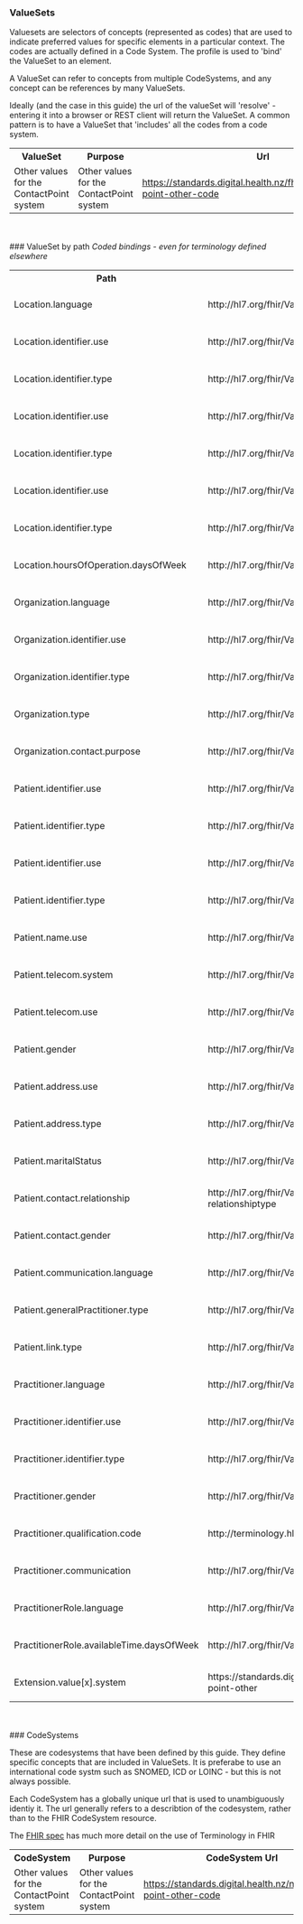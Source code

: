 ### ValueSets

<div>
Valuesets are selectors of concepts (represented as codes) that are used to indicate preferred values for specific elements in a particular context. The codes are actually defined in a Code System. The profile is used to 'bind' the ValueSet to an element.

A ValueSet can refer to concepts from multiple CodeSystems, and any concept can be references by many ValueSets. 

Ideally (and the case in this guide) the url of the valueSet will 'resolve' - entering it into a browser or REST client will return the ValueSet. 
A common pattern is to have a ValueSet that 'includes' all the codes from a code system.
</div>

<table class='table table-bordered table-condensed'>
<tr><th>ValueSet</th><th>Purpose</th><th>Url</th><th>CodeSystem Urls</th></tr>
<tr><td width='20%'>Other values for the ContactPoint system</td><td>Other values for the ContactPoint system</td><td><a href='ValueSet-contact-point-other.html'>https://standards.digital.health.nz/fhir/ValueSet/contact-point-other-code</a></td><td><div><a href='CodeSystem-contact-point-other.html'>https://standards.digital.health.nz/ns/contact-point-other-code</a></div></td></tr>
</table>
<br/><br/>
### ValueSet by path
<em>Coded bindings - even for terminology defined elsewhere</em>
<table class='table table-bordered table-condensed'>
<tr><th>Path</th><th>ValueSet</th><th>Notes</th></tr>
<tr>
<td>Location.language</td>
<td>http://hl7.org/fhir/ValueSet/languages</td>
<td>Not defined here</td>
</tr>
<tr>
<td>Location.identifier.use</td>
<td>http://hl7.org/fhir/ValueSet/identifier-use|4.0.1</td>
<td>Not defined here</td>
</tr>
<tr>
<td>Location.identifier.type</td>
<td>http://hl7.org/fhir/ValueSet/identifier-type</td>
<td>Not defined here</td>
</tr>
<tr>
<td>Location.identifier.use</td>
<td>http://hl7.org/fhir/ValueSet/identifier-use|4.0.1</td>
<td>Not defined here</td>
</tr>
<tr>
<td>Location.identifier.type</td>
<td>http://hl7.org/fhir/ValueSet/identifier-type</td>
<td>Not defined here</td>
</tr>
<tr>
<td>Location.identifier.use</td>
<td>http://hl7.org/fhir/ValueSet/identifier-use|4.0.1</td>
<td>Not defined here</td>
</tr>
<tr>
<td>Location.identifier.type</td>
<td>http://hl7.org/fhir/ValueSet/identifier-type</td>
<td>Not defined here</td>
</tr>
<tr>
<td>Location.hoursOfOperation.daysOfWeek</td>
<td>http://hl7.org/fhir/ValueSet/days-of-week|4.0.1</td>
<td>Not defined here</td>
</tr>
<tr>
<td>Organization.language</td>
<td>http://hl7.org/fhir/ValueSet/languages</td>
<td>Not defined here</td>
</tr>
<tr>
<td>Organization.identifier.use</td>
<td>http://hl7.org/fhir/ValueSet/identifier-use|4.0.1</td>
<td>Not defined here</td>
</tr>
<tr>
<td>Organization.identifier.type</td>
<td>http://hl7.org/fhir/ValueSet/identifier-type</td>
<td>Not defined here</td>
</tr>
<tr>
<td>Organization.type</td>
<td>http://hl7.org/fhir/ValueSet/organization-type</td>
<td>Not defined here</td>
</tr>
<tr>
<td>Organization.contact.purpose</td>
<td>http://hl7.org/fhir/ValueSet/contactentity-type</td>
<td>Not defined here</td>
</tr>
<tr>
<td>Patient.identifier.use</td>
<td>http://hl7.org/fhir/ValueSet/identifier-use|4.0.1</td>
<td>Not defined here</td>
</tr>
<tr>
<td>Patient.identifier.type</td>
<td>http://hl7.org/fhir/ValueSet/identifier-type</td>
<td>Not defined here</td>
</tr>
<tr>
<td>Patient.identifier.use</td>
<td>http://hl7.org/fhir/ValueSet/identifier-use|4.0.1</td>
<td>Not defined here</td>
</tr>
<tr>
<td>Patient.identifier.type</td>
<td>http://hl7.org/fhir/ValueSet/identifier-type</td>
<td>Not defined here</td>
</tr>
<tr>
<td>Patient.name.use</td>
<td>http://hl7.org/fhir/ValueSet/name-use|4.0.1</td>
<td>Not defined here</td>
</tr>
<tr>
<td>Patient.telecom.system</td>
<td>http://hl7.org/fhir/ValueSet/contact-point-system|4.0.1</td>
<td>Not defined here</td>
</tr>
<tr>
<td>Patient.telecom.use</td>
<td>http://hl7.org/fhir/ValueSet/contact-point-use|4.0.1</td>
<td>Not defined here</td>
</tr>
<tr>
<td>Patient.gender</td>
<td>http://hl7.org/fhir/ValueSet/administrative-gender|4.0.1</td>
<td>Not defined here</td>
</tr>
<tr>
<td>Patient.address.use</td>
<td>http://hl7.org/fhir/ValueSet/address-use|4.0.1</td>
<td>Not defined here</td>
</tr>
<tr>
<td>Patient.address.type</td>
<td>http://hl7.org/fhir/ValueSet/address-type|4.0.1</td>
<td>Not defined here</td>
</tr>
<tr>
<td>Patient.maritalStatus</td>
<td>http://hl7.org/fhir/ValueSet/marital-status</td>
<td>Not defined here</td>
</tr>
<tr>
<td>Patient.contact.relationship</td>
<td>http://hl7.org/fhir/ValueSet/relatedperson-relationshiptype</td>
<td>Not defined here</td>
</tr>
<tr>
<td>Patient.contact.gender</td>
<td>http://hl7.org/fhir/ValueSet/administrative-gender|4.0.1</td>
<td>Not defined here</td>
</tr>
<tr>
<td>Patient.communication.language</td>
<td>http://hl7.org/fhir/ValueSet/languages</td>
<td>Not defined here</td>
</tr>
<tr>
<td>Patient.generalPractitioner.type</td>
<td>http://hl7.org/fhir/ValueSet/resource-types</td>
<td>Not defined here</td>
</tr>
<tr>
<td>Patient.link.type</td>
<td>http://hl7.org/fhir/ValueSet/link-type|4.0.1</td>
<td>Not defined here</td>
</tr>
<tr>
<td>Practitioner.language</td>
<td>http://hl7.org/fhir/ValueSet/languages</td>
<td>Not defined here</td>
</tr>
<tr>
<td>Practitioner.identifier.use</td>
<td>http://hl7.org/fhir/ValueSet/identifier-use|4.0.1</td>
<td>Not defined here</td>
</tr>
<tr>
<td>Practitioner.identifier.type</td>
<td>http://hl7.org/fhir/ValueSet/identifier-type</td>
<td>Not defined here</td>
</tr>
<tr>
<td>Practitioner.gender</td>
<td>http://hl7.org/fhir/ValueSet/administrative-gender|4.0.1</td>
<td>Not defined here</td>
</tr>
<tr>
<td>Practitioner.qualification.code</td>
<td>http://terminology.hl7.org/ValueSet/v2-2.7-0360</td>
<td>Not defined here</td>
</tr>
<tr>
<td>Practitioner.communication</td>
<td>http://hl7.org/fhir/ValueSet/languages</td>
<td>Not defined here</td>
</tr>
<tr>
<td>PractitionerRole.language</td>
<td>http://hl7.org/fhir/ValueSet/languages</td>
<td>Not defined here</td>
</tr>
<tr>
<td>PractitionerRole.availableTime.daysOfWeek</td>
<td>http://hl7.org/fhir/ValueSet/days-of-week|4.0.1</td>
<td>Not defined here</td>
</tr>
<tr>
<td>Extension.value[x].system</td>
<td>https://standards.digital.health.nz/fhir/ValueSet/contact-point-other</td>
<td>Not defined here</td>
</tr>
</table>
<br/><br/>
### CodeSystems

These are codesystems that have been defined by this guide. They define specific concepts that are included in ValueSets. It is preferabe to use an international code systm such as SNOMED, ICD or LOINC - but this is not always possible.

Each CodeSystem has a globally unique url that is used to unambiguously identiy it. The url generally refers to a describtion of the codesystem, rather than to the FHIR CodeSystem resource.

The [FHIR spec](http://hl7.org/fhir/terminology-module.html) has much more detail on the use of Terminology in FHIR

<table class='table table-bordered table-condensed'>
<tr><th>CodeSystem</th><th>Purpose</th><th>CodeSystem Url</th></tr>
<tr><td width='20%'>Other values for the ContactPoint system</td><td>Other values for the ContactPoint system</td><td><a href='CodeSystem-contact-point-other.html'>https://standards.digital.health.nz/ns/contact-point-other-code</a></td></tr>